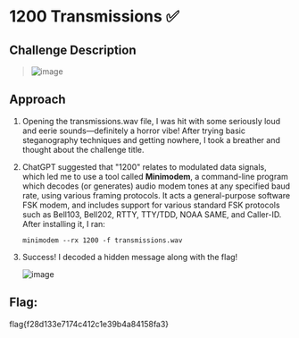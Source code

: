 # 1200 Transmissions ✅

## Challenge Description
> ![image](https://github.com/user-attachments/assets/83e5b23b-7925-464a-ae73-fc54beb36480)



## Approach
1. Opening the transmissions.wav file, I was hit with some seriously loud and eerie sounds—definitely a horror vibe! After trying basic steganography techniques and getting nowhere, I took a breather and thought about the challenge title.

2. ChatGPT suggested that "1200" relates to modulated data signals, which led me to use a tool called **Minimodem**,  a command-line program which decodes (or generates) audio modem tones at any specified baud rate, using various framing protocols. It acts a general-purpose software FSK modem, and includes support for various standard FSK protocols such as Bell103, Bell202, RTTY, TTY/TDD, NOAA SAME, and Caller-ID. After installing it, I ran:
   
   ```
   minimodem --rx 1200 -f transmissions.wav
   ``` 

3. Success! I decoded a hidden message along with the flag!

   ![image](https://github.com/user-attachments/assets/f400721b-cf27-4aef-a88d-83dff8b2a443)
   
## Flag: 
flag{f28d133e7174c412c1e39b4a84158fa3}




   



